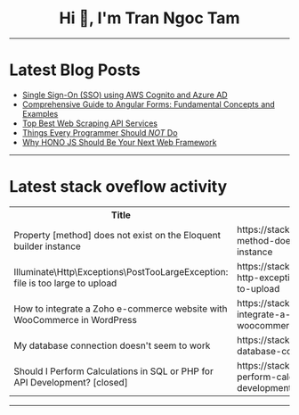 <h1 align="center">Hi 👋, I'm Tran Ngoc Tam</h1>

---

# Latest Blog Posts 
<!-- BLOG-POST-LIST:START -->
- [Single Sign-On &lpar;SSO&rpar; using AWS Cognito and Azure AD](https://dev.to/getambassador2024/single-sign-on-sso-using-aws-cognito-and-azure-ad-851)
- [Comprehensive Guide to Angular Forms: Fundamental Concepts and Examples](https://dev.to/manthanank/comprehensive-guide-to-angular-forms-fundamental-concepts-and-examples-4ljc)
- [Top Best Web Scraping API Services](https://dev.to/ionegarza/top-best-web-scraping-api-services-21o4)
- [Things Every Programmer Should *NOT* Do](https://dev.to/pranjol-dev/things-every-programmer-should-not-do-3f9e)
- [Why HONO JS Should Be Your Next Web Framework](https://dev.to/_ismailbouaddi/why-hono-js-should-be-your-next-web-framework-4o6h)
<!-- BLOG-POST-LIST:END -->

---

# Latest stack oveflow activity
<table>
  <tr><th>Title</th><th>Link</th></tr>
  <!-- STACKOVERFLOW:START --><tr><td>Property [method] does not exist on the Eloquent builder instance</td><td>https://stackoverflow.com/questions/78610896/property-method-does-not-exist-on-the-eloquent-builder-instance</td></tr><tr><td>Illuminate\Http\Exceptions\PostTooLargeException: file is too large to upload</td><td>https://stackoverflow.com/questions/78610883/illuminate-http-exceptions-posttoolargeexception-file-is-too-large-to-upload</td></tr><tr><td>How to integrate a Zoho e-commerce website with WooCommerce in WordPress</td><td>https://stackoverflow.com/questions/78610703/how-to-integrate-a-zoho-e-commerce-website-with-woocommerce-in-wordpress</td></tr><tr><td>My database connection doesn&#39;t seem to work</td><td>https://stackoverflow.com/questions/78610670/my-database-connection-doesnt-seem-to-work</td></tr><tr><td>Should I Perform Calculations in SQL or PHP for API Development? [closed]</td><td>https://stackoverflow.com/questions/78610513/should-i-perform-calculations-in-sql-or-php-for-api-development</td></tr><!-- STACKOVERFLOW:END -->
</table>

---


